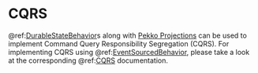 # CQRS

@ref:[DurableStateBehavior](persistence.md)s along with [Pekko Projections]($pekko.doc.dns$/docs/akka-projection/current/)
can be used to implement Command Query Responsibility Segregation (CQRS). For implementing CQRS using @ref:[EventSourcedBehavior](../persistence.md), please take a look at the corresponding @ref:[CQRS](../cqrs.md) documentation.

 
